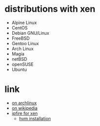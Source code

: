 # distributions with xen

* Alpine Linux
* CentOS
* Debian GNU/Linux
* FreeBSD
* Gentoo Linux
* Arch Linux
* Magia
* netBSD
* openSUSE
* Ubuntu

# link

* [on archlinux](https://wiki.archlinux.org/index.php/Xen)
* [on wikipedia](https://en.wikipedia.org/wiki/Xen)
* [ipfire for xen](http://wiki.ipfire.org/en/virtualization/xen/start)
    * [hvm installation](http://wiki.ipfire.org/en/virtualization/xen/ipfire_as_hvm_with_xen_4.0.1)
